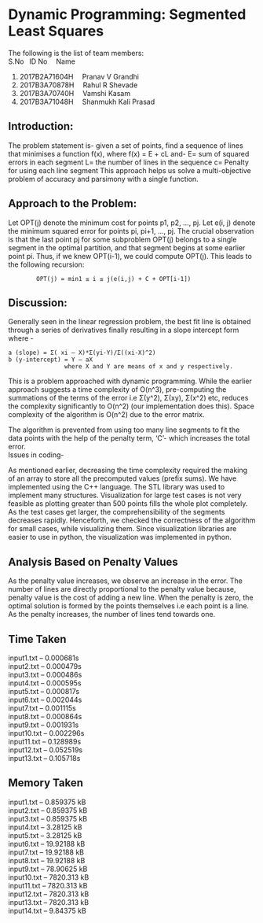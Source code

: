
# Dynamic Programming: Segmented Least Squares

The following is the list of team members:\
S.No	 ID No	  Name
1.	2017B2A71604H	  Pranav V Grandhi
2.	2017B3A70878H	  Rahul R Shevade
3.	2017B3A70740H	  Vamshi Kasam
4.	2017B3A71048H	  Shanmukh Kali Prasad

## Introduction:

The problem statement is- given a set of points, find a sequence of lines that minimises a function f(x), where f(x) = E + cL and-
	E= sum of squared errors in each segment
	L= the number of lines in the sequence
	c= Penalty for using each line segment
This approach helps us solve a multi-objective problem of accuracy and parsimony with a single function.

## Approach to the Problem:

Let OPT(j) denote the minimum cost for points p1, p2, …, pj. Let e(i, j) denote the minimum squared error for points pi, pi+1, …, pj. The crucial observation is that the last point pj for some subproblem OPT(j) belongs to a single segment in the optimal partition, and that segment begins at some earlier point pi. Thus, if we knew OPT(i-1), we could compute OPT(j). This leads to the following recursion:
	
			OPT(j) = min1 ≤ i ≤ j(e(i,j) + C + OPT[i-1])

## Discussion:

Generally seen in the linear regression problem, the best fit line is obtained through a series of derivatives finally resulting in a slope intercept form where -

	a (slope) = Σ( xi – X)*Σ(yi-Y)/Σ((xi-X)^2)
	b (y-intercept) = Y – aX
					where X and Y are means of x and y respectively.
 
This is a problem approached with dynamic programming. While the earlier approach suggests a time complexity of O(n^3), pre-computing the summations of the terms of the error i.e Σ(y^2), Σ(xy), Σ(x^2) etc, reduces the complexity significantly to O(n^2) (our implementation does this). Space complexity of the algorithm is O(n^2) due to the error matrix.

The algorithm is prevented from using too many line segments to fit the data points with the help of the penalty term, ‘C’- which increases the total error.  
Issues in coding-

As mentioned earlier, decreasing the time complexity required the making of an array to store all the precomputed values (prefix sums).  We have implemented using the C++ language. The STL library was used to implement many structures. Visualization for large test cases is not very feasible as plotting greater than 500 points fills the whole plot completely. As the test cases get larger, the comprehensibility of the segments decreases rapidly. Henceforth, we checked the correctness of the algorithm for small cases, while visualizing them. Since visualization libraries are easier to use in python, the visualization was implemented in python.

## Analysis Based on Penalty Values

As the penalty value increases, we observe an increase in the error. The number of lines are directly proportional to the penalty value because, penalty value is the cost of adding a new line. When the penalty is zero, the optimal solution is formed by the points themselves i.e each point is a line. As the penalty increases, the number of lines tend towards one.

## Time Taken

input1.txt – 0.000681s\
input2.txt – 0.000479s\
input3.txt – 0.000486s\
input4.txt – 0.000595s\
input5.txt – 0.000817s\
input6.txt – 0.002044s\
input7.txt – 0.001115s\
input8.txt – 0.000864s\
input9.txt – 0.001931s\
input10.txt – 0.002296s\
input11.txt – 0.128989s\
input12.txt – 0.052519s\
input13.txt – 0.105718s

## Memory Taken

input1.txt – 0.859375 kB\
input2.txt – 0.859375 kB\
input3.txt – 0.859375 kB\
input4.txt – 3.28125 kB\
input5.txt – 3.28125 kB\
input6.txt – 19.92188 kB\
input7.txt – 19.92188 kB\
input8.txt – 19.92188 kB\
input9.txt – 78.90625 kB\
input10.txt – 7820.313 kB\
input11.txt – 7820.313 kB\
input12.txt – 7820.313 kB\
input13.txt – 7820.313 kB\
input14.txt – 9.84375 kB


